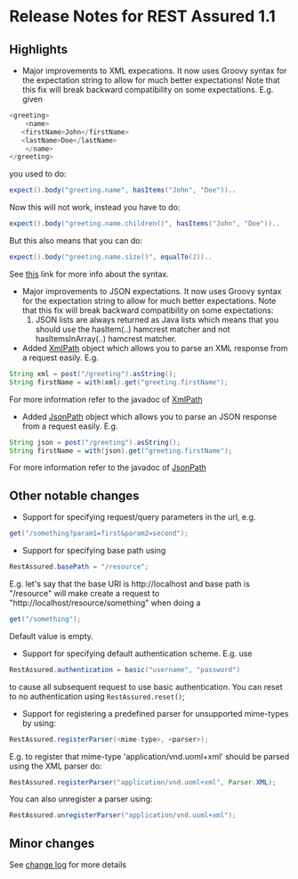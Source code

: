 # Release Notes for REST Assured 1.1 #

## Highlights ##
* Major improvements to XML expecations. It now uses Groovy syntax for the expectation string to allow for much better expectations! Note that this fix will break backward compatibility on some expectations.   E.g. given

 ```java
 <greeting>
     <name>
 	<firstName>John</firstName>
 	<lastName>Doe</lastName>
     </name>
 </greeting>
 ```
 
 you used to do:
 ```java
 expect().body("greeting.name", hasItems("John", "Doe"))..
 ```
 
 Now this will not work, instead you have to do:
 ```java
 expect().body("greeting.name.children()", hasItems("John", "Doe"))..
 ```
 But this also means that you can do:
 ```java
 expect().body("greeting.name.size()", equalTo(2))..
 ```
 
 See [this](http://groovy.codehaus.org/Updating+XML+with+XmlSlurper) link for more info about the syntax.
* Major improvements to JSON expectations. It now uses Groovy syntax for the expectation string to allow for much better expectations. Note that this fix will break backward compatibility on some expectations:
  1. JSON lists are always returned as Java lists which means that you should use the hasItem(..) hamcrest matcher and not hasItemsInArray(..) hamcrest matcher.
* Added [XmlPath](http://rest-assured.googlecode.com/svn/tags/1.1/apidocs/com/jayway/restassured/path/xml/XmlPath.html) object which allows you to parse an XML response from a request easily. E.g.
 ```java
 String xml = post("/greeting").asString();
 String firstName = with(xml).get("greeting.firstName");
 ```
 For more information refer to the javadoc of [XmlPath](http://rest-assured.googlecode.com/svn/tags/1.1/apidocs/com/jayway/restassured/path/xml/XmlPath.html)
* Added [JsonPath](http://rest-assured.googlecode.com/svn/tags/1.1/apidocs/com/jayway/restassured/path/json/JsonPath.html) object which allows you to parse an JSON response from a request easily. E.g.
 ```java
 String json = post("/greeting").asString();
 String firstName = with(json).get("greeting.firstName");
 ```

For more information refer to the javadoc of [JsonPath](http://rest-assured.googlecode.com/svn/tags/1.1/apidocs/com/jayway/restassured/path/json/JsonPath.html)

## Other notable changes ##
* Support for specifying request/query parameters in the url, e.g.
 ```java
 get("/something?param1=first&param2=second");
 ```
* Support for specifying base path using
 ```java
 RestAssured.basePath = "/resource";
 ```
 E.g. let's say that the base URI is http://localhost and base path is "/resource" will make create a request to "http://localhost/resource/something" when doing a
 ```java
 get("/something");
 ```
 Default value is empty.
* Support for specifying default authentication scheme. E.g. use
 ```java
 RestAssured.authentication = basic("username", "password")
 ```
 to cause all subsequent request to use basic authentication. You can reset to no authentication using `RestAssured.reset()`;
* Support for registering a predefined parser for unsupported mime-types by using:
 ```java
 RestAssured.registerParser(<mime-type>, <parser>);
 ```
 E.g. to register that mime-type 'application/vnd.uoml+xml' should be parsed using the XML parser do:
 ```java
 RestAssured.registerParser("application/vnd.uoml+xml", Parser.XML);
 ```
 You can also unregister a parser using:
 ```java
 RestAssured.unregisterParser("application/vnd.uoml+xml");
 ```

## Minor changes ##
See [change log](http://github.com/jayway/rest-assured/raw/master/changelog.txt) for more details